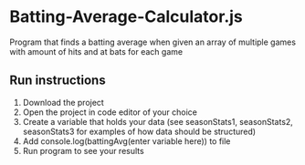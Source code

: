 # Batting-Average-Calculator.js
Program that finds a batting average when given an array of multiple games with amount of hits and at bats for each game

## Run instructions
1. Download the project
2. Open the project in code editor of your choice
3. Create a variable that holds your data (see seasonStats1, seasonStats2, seasonStats3 for examples of how data should be structured)
4. Add console.log(battingAvg(enter variable here)) to file
5. Run program to see your results
